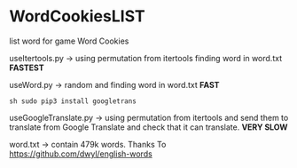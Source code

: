 # WordCookiesLIST
list word for game Word Cookies

useItertools.py -> using permutation from itertools finding word in word.txt **FASTEST**

useWord.py -> random and finding word in word.txt **FAST**

`sh
sudo pip3 install googletrans
`

useGoogleTranslate.py -> using permutation from itertools and send them to translate from Google Translate and check that it can  translate. **VERY SLOW**

word.txt -> contain 479k words. Thanks To https://github.com/dwyl/english-words
